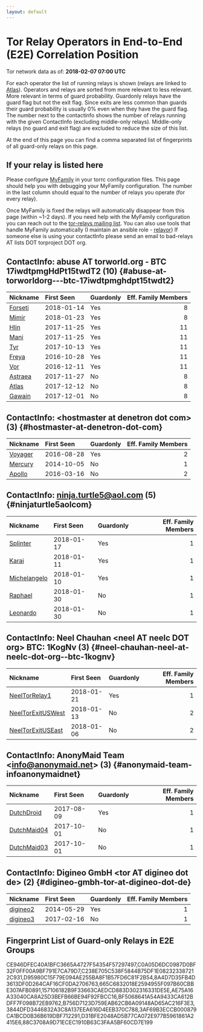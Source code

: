 ```yaml
---
layout: default
---
```



# Tor Relay Operators in End-to-End (E2E) Correlation Position

Tor network data as of: **2018-02-07 07:00 UTC**

For each operator the list of running relays is shown (relays are linked to [Atlas](https://atlas.torproject.org)).
Operators and relays are sorted from more relevant to less relevant. More relevant in terms of guard probability.
Guardonly relays have the guard flag but not the exit flag.
Since exits are less common than guards their guard probability is usually 0% even when they have the guard flag.
The number next to the contactinfo shows the number of relays running with the given ContactInfo (excluding middle-only relays).
Middle-only relays (no guard and exit flag) are excluded to reduce the size of this list.

At the end of this page you can find a comma separated list of fingerprints of all guard-only relays on this page.

## If your relay is listed here
Please configure [MyFamily](https://www.torproject.org/docs/tor-manual.html.en#MyFamily) in your torrc configuration files.
This page should help you with debugging your MyFamily configuration. The number in the last column should equal to the number of
relays you operate (for every relay).

Once MyFamily is fixed the relays will automatically disappear from this page (within ~1-2 days).
If you need help with the MyFamily configuration you can reach out to the
[tor-relays mailing list](https://lists.torproject.org/cgi-bin/mailman/listinfo/tor-relays).
You can also use tools that handle MyFamily automatically (I maintain an ansible role - 
[relayor](https://medium.com/@nusenu/deploying-tor-relays-with-ansible-6612593fa34d))
If someone else is using your contactInfo please send an email to bad-relays AT lists DOT torproject DOT org.


## ContactInfo: abuse AT torworld.org - BTC 17iwdtpmgHdPt15twdT2 (10) {#abuse-at-torworldorg---btc-17iwdtpmghdpt15twdt2}

| Nickname                                                                                  | First Seen   | Guardonly   |   Eff. Family Members |
|:------------------------------------------------------------------------------------------|:-------------|:------------|----------------------:|
| [Forseti](https://atlas.torproject.org/#details/CE946DFEC40A1BFC3665A4727F54354F57297497) | 2018-01-14   | Yes         |                     8 |
| [Mimir](https://atlas.torproject.org/#details/665C6832018E2594955F097B60CBBE307AFB0891)   | 2018-01-23   | Yes         |                     8 |
| [Hlin](https://atlas.torproject.org/#details/3844DFD3446832A3C8A137EEA616D4EEB370C788)    | 2017-11-25   | Yes         |                    11 |
| [Mani](https://atlas.torproject.org/#details/B756D7123D759EAB62CB6A09148AD65AC216F3E3)    | 2017-11-25   | Yes         |                    11 |
| [Tyr](https://atlas.torproject.org/#details/C238E705C538F5844B75DF1E082323387212C931)     | 2017-10-13   | Yes         |                    11 |
| [Freya](https://atlas.torproject.org/#details/88C3708A9D71ECEC1910B63C3FAA5BF60CD7E199)   | 2016-10-28   | Yes         |                    11 |
| [Vor](https://atlas.torproject.org/#details/157106182B9F33663CAEDCD883D302316331DE5E)     | 2016-12-11   | Yes         |                    11 |
| [Astraea](https://atlas.torproject.org/#details/660CD5F78740B89A34A5C31BE46877EFD891163A) | 2017-11-27   | No          |                     8 |
| [Atlas](https://atlas.torproject.org/#details/CD215F33C626689BDED65C200AA9DAEBB9DBF687)   | 2017-12-12   | No          |                     8 |
| [Gawain](https://atlas.torproject.org/#details/CDAF4916D0553E1E7B81CF83556073761E98A5F4)  | 2017-12-01   | No          |                     8 |

## ContactInfo: &lt;hostmaster at denetron dot com&gt; (3) {#hostmaster-at-denetron-dot-com}

| Nickname                                                                                  | First Seen   | Guardonly   |   Eff. Family Members |
|:------------------------------------------------------------------------------------------|:-------------|:------------|----------------------:|
| [Voyager](https://atlas.torproject.org/#details/AE75A16A33040CA8A25D3BEFB66BE94F92FBCC16) | 2016-08-28   | Yes         |                     2 |
| [Mercury](https://atlas.torproject.org/#details/484CEAF51A37EC992645FB6257B2EBC4AE20D9B7) | 2014-10-05   | No          |                     1 |
| [Apollo](https://atlas.torproject.org/#details/9A630383897133B05DB56532ECC91214CF195F68)  | 2016-03-16   | No          |                     2 |

## ContactInfo: ninja.turtle5@aol.com (5) {#ninjaturtle5aolcom}

| Nickname                                                                                       | First Seen   | Guardonly   |   Eff. Family Members |
|:-----------------------------------------------------------------------------------------------|:-------------|:------------|----------------------:|
| [Splinter](https://atlas.torproject.org/#details/D95980C15F79E094AE255BA8F1B57FD6C81F2B54)     | 2018-01-17   | Yes         |                     1 |
| [Karai](https://atlas.torproject.org/#details/3AF69B3ECCB000879CA1BCD0B36B619DBF712291)        | 2018-01-11   | Yes         |                     1 |
| [Michelangelo](https://atlas.torproject.org/#details/8A4D7D35FB4D3613DF0D264CAF16CF0DA2706763) | 2018-01-10   | Yes         |                     1 |
| [Raphael](https://atlas.torproject.org/#details/17A24B8AC9EE2BBA27B49C28BCEFB8C9331FA100)      | 2018-01-30   | No          |                     1 |
| [Leonardo](https://atlas.torproject.org/#details/FA87C61BA5B748145C29405A514259F7664F8A2A)     | 2018-01-30   | No          |                     1 |

## ContactInfo: Neel Chauhan &lt;neel AT neelc DOT org&gt; BTC: 1KogNv (3) {#neel-chauhan-neel-at-neelc-dot-org--btc-1kognv}

| Nickname                                                                                            | First Seen   | Guardonly   |   Eff. Family Members |
|:----------------------------------------------------------------------------------------------------|:-------------|:------------|----------------------:|
| [NeelTorRelay1](https://atlas.torproject.org/#details/D31BFE2048AD5B77CA072E977B5961861A2415E6)     | 2018-01-21   | Yes         |                     1 |
| [NeelTorExitUSWest](https://atlas.torproject.org/#details/331243DA4C5EC6F4886F4E56EEFB5800300FDC57) | 2018-01-13   | No          |                     2 |
| [NeelTorExitUSEast](https://atlas.torproject.org/#details/76BD45BAC8CC057D0A6DE927711F3F378555D731) | 2018-01-06   | No          |                     2 |

## ContactInfo: AnonyMaid Team &lt;info@anonymaid.net&gt; (3) {#anonymaid-team-infoanonymaidnet}

| Nickname                                                                                      | First Seen   | Guardonly   |   Eff. Family Members |
|:----------------------------------------------------------------------------------------------|:-------------|:------------|----------------------:|
| [DutchDroid](https://atlas.torproject.org/#details/BF5068641A54A9433CA612BDFF7F098B72EB9762)  | 2017-08-09   | Yes         |                     1 |
| [DutchMaid04](https://atlas.torproject.org/#details/44182447E5E9F2997754CE53FFB4881942B5B3C6) | 2017-10-01   | No          |                     1 |
| [DutchMaid03](https://atlas.torproject.org/#details/7FAB8FED1A821455902BEA3388A6DA5BF6F78198) | 2017-10-01   | No          |                     1 |

## ContactInfo: Digineo GmbH &lt;tor AT digineo dot de&gt; (2) {#digineo-gmbh-tor-at-digineo-dot-de}

| Nickname                                                                                   | First Seen   | Guardonly   |   Eff. Family Members |
|:-------------------------------------------------------------------------------------------|:-------------|:------------|----------------------:|
| [digineo2](https://atlas.torproject.org/#details/C0A05D6DC0987D0BF32F0FF00A9BF791E7CA79D7) | 2014-05-29   | Yes         |                     1 |
| [digineo3](https://atlas.torproject.org/#details/B21211A1A2C68F2D9E57E3C7AEAF4F04AFC10E7F) | 2017-02-16   | No          |                     1 |


## Fingerprint List of Guard-only Relays in E2E Groups

CE946DFEC40A1BFC3665A4727F54354F57297497,C0A05D6DC0987D0BF32F0FF00A9BF791E7CA79D7,C238E705C538F5844B75DF1E082323387212C931,D95980C15F79E094AE255BA8F1B57FD6C81F2B54,8A4D7D35FB4D3613DF0D264CAF16CF0DA2706763,665C6832018E2594955F097B60CBBE307AFB0891,157106182B9F33663CAEDCD883D302316331DE5E,AE75A16A33040CA8A25D3BEFB66BE94F92FBCC16,BF5068641A54A9433CA612BDFF7F098B72EB9762,B756D7123D759EAB62CB6A09148AD65AC216F3E3,3844DFD3446832A3C8A137EEA616D4EEB370C788,3AF69B3ECCB000879CA1BCD0B36B619DBF712291,D31BFE2048AD5B77CA072E977B5961861A2415E6,88C3708A9D71ECEC1910B63C3FAA5BF60CD7E199